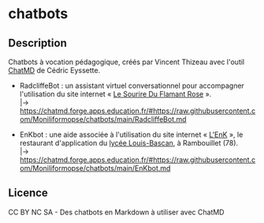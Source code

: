# chatbots

## Description

Chatbots à vocation pédagogique, créés par Vincent Thizeau avec l'outil [ChatMD](https://github.com/eyssette/chatMD) de Cédric Eyssette.

- RadcliffeBot : un assistant virtuel conversationnel pour accompagner l'utilisation du site internet « [Le Sourire Du Flamant Rose](https://lesourireduflamantrose.fr/fr) ».<br>
|→ https://chatmd.forge.apps.education.fr/#https://raw.githubusercontent.com/Moniliformopse/chatbots/main/RadcliffeBot.md

- EnKbot : une aide associée à l'utilisation du site internet « [L'EnK](https://lyc-bascan.fr/enk) », le restaurant d'application du [lycée Louis-Bascan](https://lyc-bascan.fr), à Rambouillet (78).<br>
|→ https://chatmd.forge.apps.education.fr/#https://raw.githubusercontent.com/Moniliformopse/chatbots/main/EnKbot.md

## Licence

CC BY NC SA - Des chatbots en Markdown à utiliser avec ChatMD
